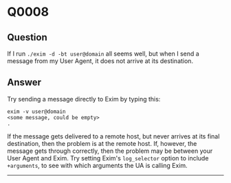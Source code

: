 Q0008
=====

Question
--------

If I run `./exim -d -bt user@domain` all seems well, but when I send a
message from my User Agent, it does not arrive at its destination.

Answer
------

Try sending a message directly to Exim by typing this:

    exim -v user@domain
    <some message, could be empty>
    .

If the message gets delivered to a remote host, but never arrives at its
final destination, then the problem is at the remote host. If, however,
the message gets through correctly, then the problem may be between your
User Agent and Exim. Try setting Exim's `log_selector` option to include
`+arguments`, to see with which arguments the UA is calling Exim.

* * * * *
